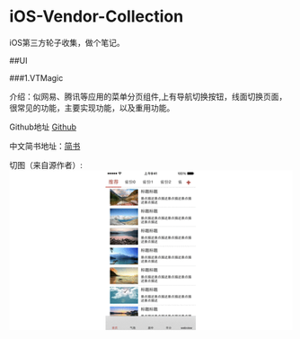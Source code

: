 # iOS-Vendor-Collection
iOS第三方轮子收集，做个笔记。

##UI

###1.VTMagic

介绍：似网易、腾讯等应用的菜单分页组件,上有导航切换按钮，线面切换页面，很常见的功能，主要实现功能，以及重用功能。

Github地址 [Github](https://github.com/tianzhuo112/VTMagic)

中文简书地址：[简书](http://www.jianshu.com/p/cb2edb21055f)

切图（来自源作者）:
![preview image](images/VTMagic/magic.gif)